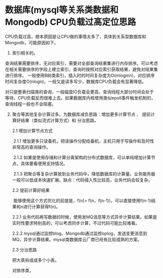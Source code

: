 # 数据库(mysql等关系类数据和Mongodb) CPU负载过高定位思路



CPU负载过高，根本原因是让CPU做的事情太多了，具体到关系型数据库和Mongodb，可能原因如下。

1.  索引相关的。

   查询结果需要排序，无对应索引，需要对全部查询结果集进行内存排序。可以考虑在相关需要排序的字段上建立索引，查询时按照对应索引获取结果，避免对结果集进行排序。 一般使用B树类索引，插入时的时间复杂度为O(mlogmn)，对应排序时间复杂度O(nlogn)，一般又是读多写少，数据库CPU负载会有显著降低。

   对只是整表扫描类的查询，一般磁盘IO负载会更高，查询线程大部分时间会处于等待，CPU负载反而很难上去。如果数据库内核使用类似epoll事件触发机制的，查询线程一般也不会阻塞。

2. 聚合等其他复杂计算过多。为数据库减负思路：增加更多计算节点 、 提前计算好结果（类似流式计算方式）和 分治思路。

   2.1 增加计算节点方式

   ​    2.1.1  增加更多只读备机，把读操作分配给备机，主机只用于写操作和及时性非常高的查询操作。

   ​    2.1.2  如果是使用存储和计算分离架构的分布式数据库，可以单纯增加计算节点，具体要看使用支持情况。

   ​    2.1.3  把聚合等复杂计算放到业务代码中，降低数据库的计算量。业务服务器一般可以低成本快速扩展。缺点：代码侵入性比较高，业务代码会较复杂。

   2.2 提前计算好结果

   ​	能够使用这个方式优化的前提是，f(n)= f(n，f(n-1))，可以直接使用f(n-1)结果和n进行计算获得f(n)。

      2.2.1 业务代码再写数据的时候，使用发MQ消息等方式异步计算结果。如果是实时性要求特别高的，可以考虑同步计算，不过代码可能比较难看。

      2.2.2 mysql通过监控blog、Mongodb通过监控oplog，发送变更消息到MQ，异步计算结果。mysql类数据库云厂商已经有比较成熟的方案。

   2.3 分治思路

      把大表拆成成多个小表。

      对排序类，

   

   

   

   



